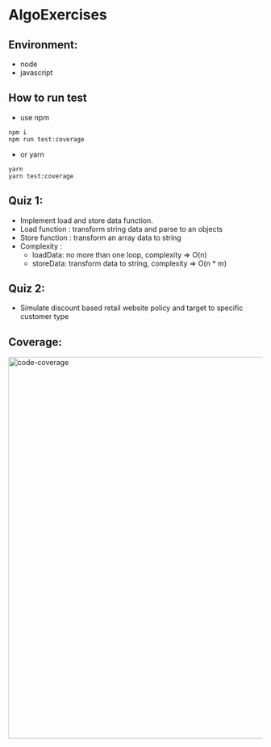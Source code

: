 # AlgoExercises

## Environment:

- node
- javascript

## How to run test

- use npm

```
npm i
npm run test:coverage
```

- or yarn

```
yarn
yarn test:coverage
```

## Quiz 1:

- Implement load and store data function.
- Load function : transform string data and parse to an objects
- Store function : transform an array data to string
- Complexity : 
  + loadData: no more than one loop, complexity => O(n)
  + storeData: transform data to string, complexity => O(n * m)

## Quiz 2:

- Simulate discount based retail website policy and target to specific customer type

## Coverage:
<img width="756" alt="code-coverage" src="https://user-images.githubusercontent.com/20040653/59089453-52aec180-8934-11e9-8cd3-9aaad39bc6c7.png">
